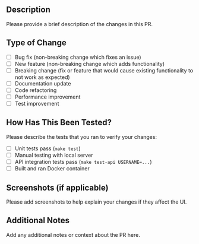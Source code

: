 ## Description

Please provide a brief description of the changes in this PR.

## Type of Change

- [ ] Bug fix (non-breaking change which fixes an issue)
- [ ] New feature (non-breaking change which adds functionality)
- [ ] Breaking change (fix or feature that would cause existing functionality to not work as expected)
- [ ] Documentation update
- [ ] Code refactoring
- [ ] Performance improvement
- [ ] Test improvement

## How Has This Been Tested?

Please describe the tests that you ran to verify your changes:

- [ ] Unit tests pass (`make test`)
- [ ] Manual testing with local server
- [ ] API integration tests pass (`make test-api USERNAME=...`)
- [ ] Built and ran Docker container

## Screenshots (if applicable)

Please add screenshots to help explain your changes if they affect the UI.

## Additional Notes

Add any additional notes or context about the PR here.
